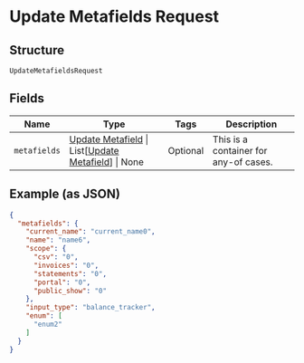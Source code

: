 
# Update Metafields Request

## Structure

`UpdateMetafieldsRequest`

## Fields

| Name | Type | Tags | Description |
|  --- | --- | --- | --- |
| `metafields` | [Update Metafield](../../doc/models/update-metafield.md) \| List[[Update Metafield](../../doc/models/update-metafield.md)] \| None | Optional | This is a container for any-of cases. |

## Example (as JSON)

```json
{
  "metafields": {
    "current_name": "current_name0",
    "name": "name6",
    "scope": {
      "csv": "0",
      "invoices": "0",
      "statements": "0",
      "portal": "0",
      "public_show": "0"
    },
    "input_type": "balance_tracker",
    "enum": [
      "enum2"
    ]
  }
}
```

